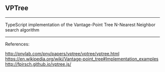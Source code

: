 ## VPTree
---
TypeScript implementation of the Vantage-Point Tree N-Nearest Neighbor search algorithm

---
References:

http://pnylab.com/pny/papers/vptree/vptree/vptree.html
https://en.wikipedia.org/wiki/Vantage-point_tree#Implementation_examples
http://fpirsch.github.io/vptree.js/
